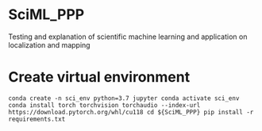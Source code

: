 # SciML_PPP
Testing and explanation of scientific machine learning and application on localization and mapping

# Create virtual environment
`
conda create -n sci_env python=3.7 jupyter
conda activate sci_env
conda install torch torchvision torchaudio --index-url https://download.pytorch.org/whl/cu118
cd ${SciML_PPP}
pip install -r requirements.txt
`
